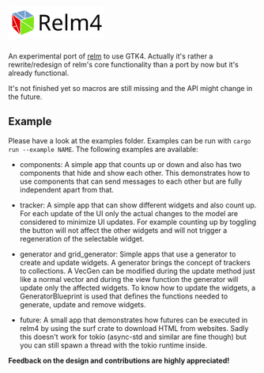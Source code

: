 <h1>
  <img src="assets/Relm_logo_with_text.svg" height="65" alt="Relm4">
</h1>


An experimental port of [relm](https://github.com/antoyo/relm) to use GTK4. Actually it's rather a rewrite/redesign of relm's core functionality than a port by now but it's already functional. 

It's not finished yet so macros are still missing and the API might change in the future.

## Example

Please have a look at the examples folder. Examples can be run with `cargo run --example NAME`. The following examples are available:

+ components: A simple app that counts up or down and also has two components that hide and show each other. 
This demonstrates how to use components that can send messages to each other but are fully independent apart from that.

+ tracker: A simple app that can show different widgets and also count up.
For each update of the UI only the actual changes to the model are considered to minimize UI updates.
For example counting up by toggling the button will not affect the other widgets and will not trigger a regeneration of the selectable widget.

+ generator and grid_generator: Simple apps that use a generator to create and update widgets. A generator brings the concept of trackers to collections.
A VecGen can be modified during the update method just like a normal vector and during the view function the generator will update only the affected widgets.
To know how to update the widgets, a GeneratorBlueprint is used that defines the functions needed to generate, update and remove widgets.

+ future: A small app that demonstrates how futures can be executed in relm4 by using the surf crate to download HTML from websites.
Sadly this doesn't work for tokio (async-std and similar are fine though) but you can still spawn a thread with the tokio runtime inside.

**Feedback on the design and contributions are highly appreciated!**
